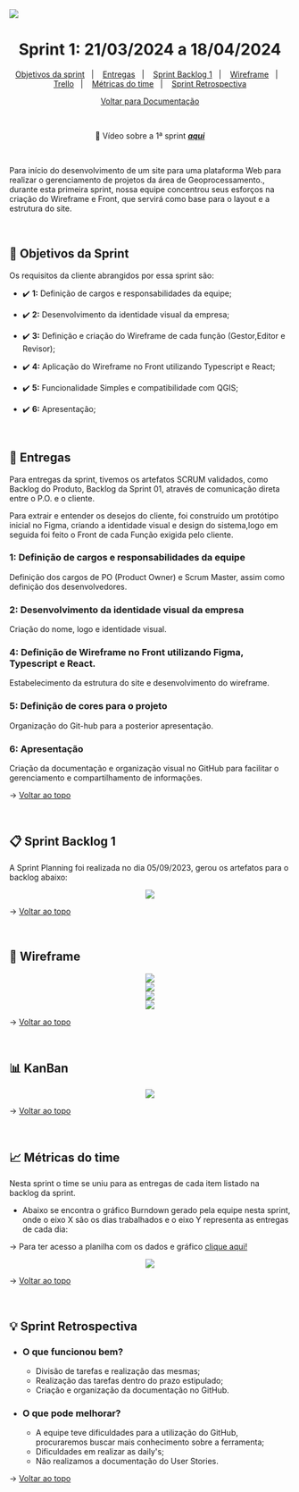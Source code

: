 <img src="https://github.com/InnoCodeSolutions/documentacao-VAnalytics/blob/main/Analystics.png" />

<span  id="topo">

  

<h1  align="center">Sprint 1: 21/03/2024 a 18/04/2024</h1>

<p  align="center">
<a  href="#objetivos">Objetivos da sprint</a> &nbsp |&nbsp &nbsp
<a  href="#entregas">Entregas</a> &nbsp |&nbsp &nbsp
<a  href="#sprint_backlog">Sprint Backlog 1</a> &nbsp |&nbsp &nbsp
<a  href="#wireframe">Wireframe</a> &nbsp |&nbsp &nbsp
<a  href="#Trello">Trello</a> &nbsp |&nbsp &nbsp 
<a  href="#metricas">Métricas do time</a> &nbsp |&nbsp &nbsp 
<a  href="#sprint_retrospectiva">Sprint Retrospectiva</a>
</p>

<p align="center">
<a href="https://github.com/InnoCodeSolutions/documentacao-VAnalytics?tab=readme-ov-file">Voltar para Documentação<a>
<br>
</p>
  
<div align="center">
<br>
  
:movie_camera: Vídeo sobre a 1ª sprint <a href="https://youtu.be/G6foH98PoDM">***aqui***</a>  

<br>
</div>

<p>Para início do desenvolvimento de um site para uma plataforma Web para realizar o gerenciamento de projetos da área de Geoprocessamento., durante esta primeira sprint, nossa equipe concentrou seus esforços na criação do Wireframe e Front, que servirá como base para o layout e a estrutura do site.</p>

<br>  

<span  id="objetivos">

## :dart: Objetivos da Sprint

Os requisitos da cliente abrangidos por essa sprint são:

  

- :heavy_check_mark: **1:** Definição de cargos e responsabilidades da equipe;

- :heavy_check_mark: **2:** Desenvolvimento da identidade visual da empresa;

- :heavy_check_mark: **3:** Definição e criação do Wireframe de cada função (Gestor,Editor e Revisor);

- :heavy_check_mark: **4:** Aplicação do Wireframe no Front utilizando Typescript e React;

- :heavy_check_mark: **5:** Funcionalidade Simples e compatibilidade com QGIS;

- :heavy_check_mark: **6:** Apresentação;


<br>

<span  id="entregas">

## 📲 Entregas

Para entregas da sprint, tivemos os artefatos SCRUM validados, como Backlog do Produto, Backlog da Sprint 01, através de comunicação direta entre o P.O. e o cliente. 

Para extrair e entender os desejos do cliente, foi construído um protótipo inicial no Figma, criando a identidade visual e design do sistema,logo em seguida foi feito o Front de cada Função exigida pelo cliente.

  

### 1: Definição de cargos e responsabilidades da equipe

  

Definição dos cargos de PO (Product Owner) e Scrum Master, assim como definição dos desenvolvedores.

  

### 2: Desenvolvimento da identidade visual da empresa

  

Criação do nome, logo e identidade visual.

  

### 4: Definição de Wireframe no Front utilizando Figma, Typescript e React.

  

Estabelecimento da estrutura do site e desenvolvimento do wireframe.


### 5: Definição de cores para o projeto

Organização do Git-hub para a posterior apresentação. 


### 6: Apresentação

  

Criação da documentação e organização visual no GitHub para facilitar o gerenciamento e compartilhamento de informações.



→ [Voltar ao topo](#topo)

<br> 

<span  id="sprint_backlog">

## :clipboard: Sprint Backlog 1
<p>A Sprint Planning foi realizada no dia 05/09/2023, gerou os artefatos para o backlog abaixo:</p>
<div align="center">
      <img src="sprint01_backlog.png">
      <br>
</div>

→ [Voltar ao topo](#topo)

<br>

<span  id="wireframe">

## :rice_scene: Wireframe

<div align="center">
      <img src="https://github.com/InnoCodeSolutions/documentacao_InnoCodeSolutions/blob/3d1cfb3a1d2a3d306c5d781491086611357ab638/Wireframe/1pagina_inicial.png">
      <br>
      <img src="https://github.com/InnoCodeSolutions/documentacao_InnoCodeSolutions/blob/3d1cfb3a1d2a3d306c5d781491086611357ab638/Wireframe/2carrossel_imagens.png">
      <br>
      <img src="https://github.com/InnoCodeSolutions/documentacao_InnoCodeSolutions/blob/3d1cfb3a1d2a3d306c5d781491086611357ab638/Wireframe/3area_texto.png">
      <br>
      <img src="https://github.com/InnoCodeSolutions/documentacao_InnoCodeSolutions/blob/3d1cfb3a1d2a3d306c5d781491086611357ab638/Wireframe/4area_texto2.png">
</div>

→ [Voltar ao topo](#topo)

<br>

<span  id="kanban">

##  :bar_chart: KanBan

<div align="center">
      <img src="https://github.com/InnoCodeSolutions/documentacao_InnoCodeSolutions/blob/8ab0636c899e1416a6c981d4b06db38a058e810b/kanban_sprint01.jpeg">
      <br>
</div>

→ [Voltar ao topo](#topo)

<br>

<span  id="metricas">

## :chart_with_upwards_trend: Métricas do time

Nesta sprint o time se uniu para as entregas de cada item listado na backlog da sprint.

- Abaixo se encontra o gráfico Burndown gerado pela equipe nesta sprint, onde o eixo X são os dias trabalhados e o eixo Y representa as entregas de cada dia:

<p>
  → Para ter acesso a planilha com os dados e gráfico <a href="https://fatecspgov-my.sharepoint.com/:x:/g/personal/gustavo_carvalho21_fatec_sp_gov_br/EYHhekfCCWVGjcrbAh9dUcMBErhKBofVpfHzoNdkV9C2jg?e=kDRqlZ&nav=MTVfezAwMDAwMDAwLTAwMDEtMDAwMC0wMDAwLTAwMDAwMDAwMDAwMH0">clique aqui!</a>
</p>

<div  align="center">
<img  src="burndown_sprint01.png"  />
</div>


→ [Voltar ao topo](#topo)

<br>

<span  id="sprint_retrospectiva">

## :bulb: Sprint Retrospectiva

- ### O que funcionou bem?
  - Divisão de tarefas e realização das mesmas;
  - Realização das tarefas dentro do prazo estipulado;
  - Criação e organização da documentação no GitHub.
  
- ### O que pode melhorar?
  - A equipe teve dificuldades para a utilização do GitHub, procuraremos buscar mais conhecimento sobre a ferramenta;
  - Dificuldades em realizar as daily's; 
  - Não realizamos a documentação do User Stories.


→ [Voltar ao topo](#topo)
